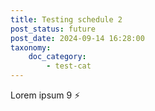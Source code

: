 ```yaml
---
title: Testing schedule 2
post_status: future
post_date: 2024-09-14 16:28:00
taxonomy:
    doc_category:
        - test-cat
---
```


Lorem ipsum 9 ⚡
